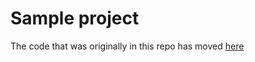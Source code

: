 # Sample project

The code that was originally in this repo has moved [here](https://github.com/retgits/artifactory-go-blog/tree/blog-3)